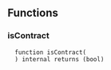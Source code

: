 


## Functions
### isContract
```solidity
  function isContract(
  ) internal returns (bool)
```




